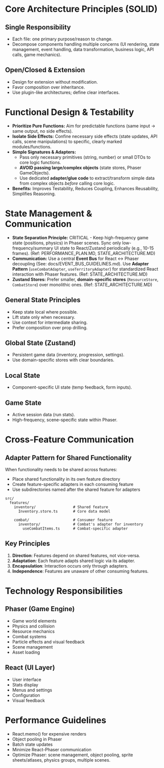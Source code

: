 # Core Architecture Principles (SOLID)

## Single Responsibility
- Each file: one primary purpose/reason to change.
- Decompose components handling multiple concerns (UI rendering, state management, event handling, data transformation, business logic, API calls, game mechanics).

## Open/Closed & Extension
- Design for extension without modification.
- Favor composition over inheritance.
- Use plugin-like architectures; define clear interfaces.

# Functional Design & Testability

- **Prioritize Pure Functions:** Aim for predictable functions (same input -> same output, no side effects).
- **Isolate Side Effects:** Confine necessary side effects (state updates, API calls, scene manipulations) to specific, clearly marked modules/functions.
- **Simple Signatures & Adapters:**
    - Pass only necessary primitives (string, number) or small DTOs to core logic functions.
    - **AVOID passing large/complex objects** (state stores, Phaser GameObjects).
    - Use dedicated **adapter/glue code** to extract/transform simple data from complex objects *before* calling core logic.
- **Benefits:** Improves Testability, Reduces Coupling, Enhances Reusability, Simplifies Reasoning.

# State Management & Communication

*   **State Separation Principle:** CRITICAL - Keep high-frequency game state (positions, physics) in Phaser scenes. Sync only low-frequency/summary UI state to React/Zustand periodically (e.g., 10-15 frames). (Ref: PERFORMANCE_PLAN.MD, STATE_ARCHITECTURE.MD)
*   **Communication:** Use a central **Event Bus** for React <-> Phaser decoupling (See: docs/EVENT_BUS_GUIDELINES.md). Use **Adapter Pattern** (`useCombatAdapter`, `useTerritoryAdapter`) for standardized React interaction with Phaser features. (Ref: STATE_ARCHITECTURE.MD)
*   **Zustand Stores:** Prefer smaller, **domain-specific stores** (`ResourceStore`, `CombatStore`) over monolithic ones. (Ref: STATE_ARCHITECTURE.MD)

## General State Principles
- Keep state local where possible.
- Lift state only when necessary.
- Use context for intermediate sharing.
- Prefer composition over prop drilling.

## Global State (Zustand)
- Persistent game data (inventory, progression, settings).
- Use domain-specific stores with clear boundaries.

## Local State
- Component-specific UI state (temp feedback, form inputs).

## Game State
- Active session data (run stats).
- High-frequency, scene-specific state within Phaser.

# Cross-Feature Communication

## Adapter Pattern for Shared Functionality

When functionality needs to be shared across features:
- Place shared functionality in its own feature directory
- Create feature-specific adapters in each consuming feature
- Use subdirectories named after the shared feature for adapters

```
src/
  features/
    inventory/                 # Shared feature
      Inventory.store.ts       # Core data model

    combat/                    # Consumer feature
      inventory/               # Combat's adapter for inventory
        useCombatItems.ts      # Combat-specific adapter
```

## Key Principles
1. **Direction**: Features depend on shared features, not vice-versa.
2. **Adaptation**: Each feature adapts shared logic via its adapter.
3. **Encapsulation**: Interaction occurs only through adapters.
4. **Independence**: Features are unaware of other consuming features.

# Technology Responsibilities

## Phaser (Game Engine)
- Game world elements
- Physics and collision
- Resource mechanics
- Combat systems
- Particle effects and visual feedback
- Scene management
- Asset loading

## React (UI Layer)
- User interface
- Stats display
- Menus and settings
- Configuration
- Visual feedback

# Performance Guidelines
- React.memo() for expensive renders
- Object pooling in Phaser
- Batch state updates
- Minimize React-Phaser communication
- Optimize Phaser: scene management, object pooling, sprite sheets/atlases, physics groups, multiple scenes.